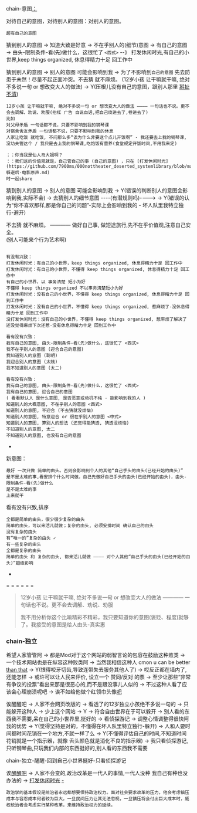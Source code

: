 
chain-意图[：](#打发休闲时光#不分析你的意图，你可能烦到我-我就防着你，就这么简单)

对待自己的意图，对待别人的意图：对别人的意图。

`超有自己的意图`

猜到别人的意图 -> 知道大致是好意 -> 不在乎别人的(细节)意图 -> 有自己的意图 -> 由头-限制条件-看(先)做什么，这很忙了 `<西式>` --》 打发休闲时光,有自己的小世界,keep things organized, 休息得精力十足 回工作中

猜到别人的意图 -> 别人的意图 可能会影响到我 -> 为了不影响到`自己的意图` 先去防患于未然！尽量不起正面冲突。不去猜 就不麻烦。 (12岁小孩 让干嘛就干嘛, 绝对不多说一句 or 想改变大人的做法)  -> Y(压根儿没有自己的意图，跟别人那里 [掰扯不清](https://ruby-china.org/notes/4055))

```
12岁小孩 让干嘛就干嘛, 绝对不多说一句 or 想改变大人的做法 ———— 一句话也不说。更不会去调解、劝说、劝服(抬杠 广告 自说自话,把自己绕进去了,卷进去了)
比如
对父母矛盾 一句话都不说，只要不影响到我的钢琴课
对宿舍舍友矛盾 一句话都不说，只要不影响到我的休息
人家让吃饭 就吃饭, 不问那么多“诶为什么非要这个点儿开饭啊” - 我还要去上我的钢琴课,没功夫管这个 / 我只是去上我的钢琴课,吃饱饭有营养(食堂规定开饭时间,不用我来定)

：：你当我是仙人马大姐啊？
：：我们这的价值观就是，自己管自己的事 (自己的意图) ，只在 [打发休闲时光](https://github.com/7900ms/000nottheater_deserted_systemlibrary/blob/master/supplementary/term-躲避后-电影原声.md) 
时一起share

```

猜到别人的意图 -> 别人的意图 可能会影响到我 -> Y(错误的判断别人的意图会影响到我,实际不会) -> 去猜别人的细节意图 ----(有潜规则吗)----> -> Y(错误的认为“你不喜欢那样,那是你自己的问题”-实际上会影响到我的 - 坏人队里我特立独行-避开)

不去猜 就不麻烦。 ———— 做好自己事, 做短途旅行,先不在乎价值观,注意自己安全。<br>
(别人可能来个行为艺术啊)





```

有没有兴致：
打发休闲时光：有自己的小世界，keep things organized, 休息得精力十足 回工作中
打发休闲时光：有自己的小世界，不懂得 keep things organized, 休息得精力十足 回工作中
有自己的小世界，以 事务清楚 短小为好
不懂得 keep things organized 不以事务清楚短小为好
打发休闲时光：没有自己的小世界，不懂得 keep things organized, 休息得精力十足 回到工作中
打发休闲时光：没有自己的小世界，不懂得 keep things organized, 惹麻烦了-没休息得精力十足 回到工作中
没打发休闲时光：没有自己的小世界，不懂得 keep things organized, 惹麻烦了解决了还没觉得麻烦下次还惹-没有休息得精力十足 回到工作中

看有没有兴致：
我有自己的意图, 由头-限制条件-看(先)做什么，这很忙了 <西式>
我不在乎别人的意图 (迎合自己的意图)
我知道别人的意图 (聪明)
我迎合别人的意图 (太贱)
我不知道别人的意图 (太二)

看有没有兴致：
我有自己的意图, 由头-限制条件-看(先)做什么，这很忙了 <西式>
我有自己的意图, 迎合自己的意图
( 看看默认人 是什么意图, 是否恶意或动机不纯 - 能影响到我的人 )
知道别人的大概意图, 不在乎别人的意图 <西式>
知道别人的意图, 不迎合 (不去猜就没烦恼)
知道别人的意图, 特意迎合 or 很在乎别人的意图 <中式>
知道别人的意图, 算别人的想法 (还觉得能猜透, 猜透没烦恼)
不知道别人的意图, 太二
不知道别人的意图, 也没有自己的意图 

```
-






新意图：

```
最好 一次只做 简单的由头。否则会影响到个人的其他“自己手头的由头(已经开始的由头)”
是不是太难的事,看安排个什么时间做。自己先做好自己手头的由头(已经开始的由头)，由头-限制条件-看(先)做什么
是不是太难的事
上来就干
```

看有没有兴致,排序
```
全都是简单的由头，很少很少复杂的由头
简单的由头，可以来活儿就做；复杂的由头, 必须安排时间 确认自己的由头
没有复杂的由头
有“唯一的”复杂的由头 ✓
有一些复杂的由头
全都是复杂的由头
简单的由头 和 复杂的由头, 都来活儿就做 ———— 对个人其他“自己手头的由头(已经开始的由头)”超级影响
```

-

= = = = = =

>
> 12岁小孩 让干嘛就干嘛, 绝对不多说一句 or 想改变大人的做法 ———— 一句话也不说。更不会去调解、劝说、劝服
>
> 我不用分析你这个比喻精彩不精彩，我只要知道你的意图(褒贬、程度)就够了。我接受的意图是给人由头-真实惠
>


### chain-独立

希望人家管管阿 -> 都是Mod对于这个网站的弱智言论的包容在鼓励这种败类 -> 一个技术网站也是在纵容这种败类阿 -> 当然我相信这种人 cmon u can be better [than that](https://twitter.com/Bubssis/status/867131404726878208) -> Y(恨得咬牙切齿,导致连带失去服务其他人了) -> 哎反正都在墙内了,还能怎样 -> 或许可以让人民来评价, 设立一个 赞同/反对 的票 -> 至少让那些“非常有争议的投票”看出来那是很恶心的,而不是跟没事儿人似的 -> 不过这种人看了应该会心理崩溃呢吧 -> 诶不如给他做个红领巾头像[吧](http://www.jiuwa.net/design/34/)

诶醒醒吧 -> 人家不会网页改版的 -> 看透了的12岁独立小孩绝不多说一句的 -> 只能躲开这种人 -> 少上这个网站 -> Y -> 符合自由世界在于可以躲开 -> 别人看的东西我不需要,呆在自己的小世界里,挺好的 -> 看侦探游记 -> 调整心情调整得很快阿 我的优势 -> Y(觉得坚持是对的，不懂得在坏人队里特立独行-躲开) -> 人和人要时间都时间花销在一个地方,不就一样了么 -> Y(不懂得评估自己的时间,不知道时间花销就是一个指示器，就像 舌头颜色就是消化不良的指示器) -> 我只看侦探游记,只听钢琴曲,只玩我们内部的东西挺好的,别人看的东西我不需要

chain-独立-醒醒-回到自己小世界挺好-只看侦探游记


诶[醒醒吧](https://github.com/7900ms/000nottheater_deserted_systemlibrary/blob/master/supplementary/chain-承认自己来错了地方.md#国家层面来错了地方) -> 人家不会变的,政治改革是一代人的事情,一代人没种 我自己有种也没办法的 -> [打发休闲时光](https://github.com/7900ms/000nottheater_deserted_systemlibrary/blob/master/small/正当防卫.md#同时防三害) [-](http://www.ftchinese.com/story/001072699?full=y)
```
政治学的基本假设是统治者永远都想要保持政治权力。面对社会要求改革的压力，他会考虑镇压成本与容忍成本何者较为巨大。一旦民间压力让其无法忽视，一旦镇压将会付出巨大成本时，威权统治者会考虑实行某种改革，来维持政治权力的延续。
```
